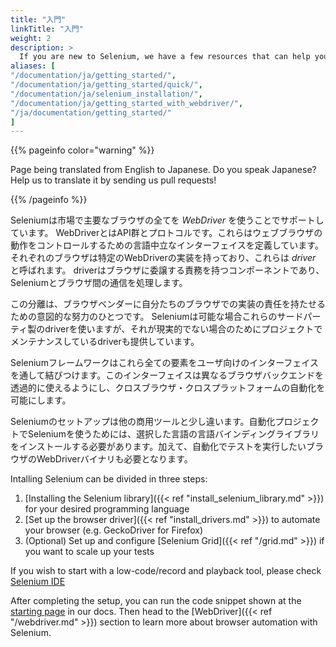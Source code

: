 ```yaml
---
title: "入門"
linkTitle: "入門"
weight: 2
description: >
  If you are new to Selenium, we have a few resources that can help you get up to speed right away.
aliases: [
"/documentation/ja/getting_started/", 
"/documentation/ja/getting_started/quick/",
"/documentation/ja/selenium_installation/",
"/documentation/ja/getting_started_with_webdriver/",
"/ja/documentation/getting_started/"
]
---
```


{{% pageinfo color="warning" %}}
<p class="lead">
   <i class="fas fa-language display-4"></i> 
   Page being translated from 
   English to Japanese. Do you speak Japanese? Help us to translate
   it by sending us pull requests!
</p>
{{% /pageinfo %}}

Seleniumは市場で主要なブラウザの全てを _WebDriver_ を使うことでサポートしています。
WebDriverとはAPI群とプロトコルです。これらはウェブブラウザの動作をコントロールするための言語中立なインターフェイスを定義しています。
それぞれのブラウザは特定のWebDriverの実装を持っており、これらは *driver* と呼ばれます。
driverはブラウザに委譲する責務を持つコンポーネントであり、Seleniumとブラウザ間の通信を処理します。

この分離は、ブラウザベンダーに自分たちのブラウザでの実装の責任を持たせるための意図的な努力のひとつです。
Seleniumは可能な場合これらのサードパーティ製のdriverを使いますが、それが現実的でない場合のためにプロジェクトでメンテナンスしているdriverも提供しています。

Seleniumフレームワークはこれら全ての要素をユーザ向けのインターフェイスを通して結びつけます。このインターフェイスは異なるブラウザバックエンドを透過的に使えるようにし、クロスブラウザ・クロスプラットフォームの自動化を可能にします。

Seleniumのセットアップは他の商用ツールと少し違います。自動化プロジェクトでSeleniumを使うためには、選択した言語の言語バインディングライブラリをインストールする必要があります。加えて、自動化でテストを実行したいブラウザのWebDriverバイナリも必要となります。

Intalling Selenium can be divided in three steps:

1. [Installing the Selenium library]({{< ref "install_selenium_library.md" >}}) for your desired programming language
2. [Set up the browser driver]({{< ref "install_drivers.md" >}}) to automate your browser (e.g. GeckoDriver for Firefox)
3. (Optional) Set up and configure [Selenium Grid]({{< ref "/grid.md" >}}) if you want to scale up your tests

If you wish to start with a low-code/record and playback tool, please check 
[Selenium IDE](https://selenium.dev/selenium-ide)

After completing the setup, you can run the code snippet shown at the 
[starting page](/ja/documentation) in our docs. Then head to the 
[WebDriver]({{< ref "/webdriver.md" >}}) section to learn more about
browser automation with Selenium.
